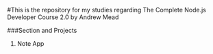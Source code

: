 #This is the repository for my studies regarding The Complete Node.js Developer Course 2.0 by Andrew Mead

###Section and Projects
1. Note App